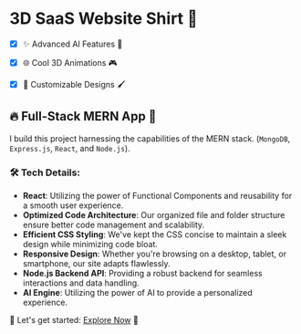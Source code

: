 # 3D SaaS Website Shirt 🚀

-[x] ✨ Advanced AI Features 🤖

-[x] 🌐 Cool 3D Animations 🎮

-[x] 🎨 Customizable Designs 🖌️

## 🔥 Full-Stack MERN App 🚀

I build this project harnessing the capabilities of the MERN stack. (`MongoDB`, `Express.js`, `React`, and `Node.js`).

### 🛠️ Tech Details:

- **React**: Utilizing the power of Functional Components and reusability for a smooth user experience.
- **Optimized Code Architecture**: Our organized file and folder structure ensure better code management and scalability.
- **Efficient CSS Styling**: We've kept the CSS concise to maintain a sleek design while minimizing code bloat.
- **Responsive Design**: Whether you're browsing on a desktop, tablet, or smartphone, our site adapts flawlessly.
- **Node.js Backend API**: Providing a robust backend for seamless interactions and data handling.
- **AI Engine**: Utilizing the power of AI to provide a personalized experience.

🚀 Let's get started: [Explore Now](https://www.example.com) 🚀
